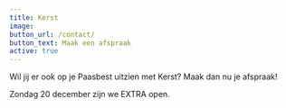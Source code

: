 ```yaml
---
title: Kerst
image:
button_url: /contact/
button_text: Maak een afspraak
active: true
---
```


Wil jij er ook op je Paasbest uitzien met Kerst? Maak dan nu je afspraak\!

Zondag 20 december zijn we EXTRA open.&nbsp;
